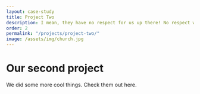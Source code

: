 ```yaml
---
layout: case-study
title: Project Two
description: I mean, they have no respect for us up there! No respect whatsoever! We're all just drudgeons to them! Well that's easy to remember. 0118 999 88199 9119 725! I'm a 32 year old IT-man who works in a basement.
order: 2
permalink: "/projects/project-two/"
image: /assets/img/church.jpg
---
```


# Our second project

We did some more cool things. Check them out here.
